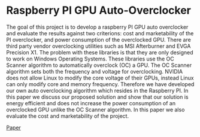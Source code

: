 # Raspberry PI GPU Auto-Overclocker
The goal of this project is to develop a raspberry PI GPU auto overclocker and evaluate the results against two criterions: cost and marketability of the PI overclocker, and power consumption of the overclocked GPU. There are third party vendor overclocking utilities such as MSI Afterburner and EVGA Precision X1. The problem with these libraries is that they are only designed to work on Windows Operating Systems. These libraries use the OC Scanner algorithm to automatically overclock (OC) a GPU. The OC Scanner algorithm sets both the frequency and voltage for overclocking. NVIDIA does not allow Linux to modify the core voltage of their GPUs, instead Linux can only modify core and memory frequency. Therefore we have developed our own auto overclocking algorithm which resides in the Raspberry PI. In this paper we discuss our proposed solution and show that our solution is energy efficient and does not increase the power consumption of an overclocked GPU unlike the OC Scanner algorithm. In this paper we also evaluate the cost and marketability of the project.

[Paper](https://github.com/RoySRC/CS370-Project/blob/main/Final_Paper.pdf)
